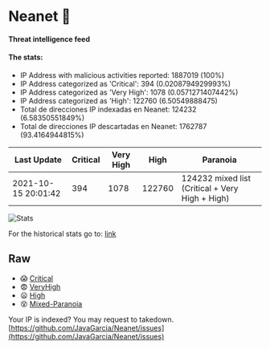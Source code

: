 # Neanet :hocho:
#### Threat intelligence feed
#### The stats:

- IP Address with malicious activities reported: 1887019 (100%)
- IP Address categorized as 'Critical':  394 (0.0208794929993%)
- IP Address categorized as 'Very High':  1078 (0.0571271407442%)
- IP Address categorized as 'High':  122760 (6.50549888475)
- Total de direcciones IP indexadas en Neanet:  124232 (6.58350551849%)
- Total de direcciones IP descartadas en Neanet:  1762787 (93.4164944815%)

| Last Update | Critical | Very High | High | Paranoia |
| --- | --- | --- | --- | --- |
| 2021-10-15 20:01:42 | 394 | 1078 | 122760 | 124232 mixed list (Critical + Very High + High)|

![Stats](https://docs.google.com/spreadsheets/d/e/2PACX-1vSnaNMIXVabIpDJjufMlzH7poXnshF3mgd8Is1g9ytUEzVsP5my4Trn8f-xkoLLQ38xpL3HtmUexLo6/pubchart?oid=501124687&format=image)

For the historical stats go to: [link](/stats.csv)
## Raw
- :scream: [Critical](https://raw.githubusercontent.com/JavaGarcia/Neanet/master/blacklists/neanet_critical.txt)
- :fearful: [VeryHigh](https://raw.githubusercontent.com/JavaGarcia/Neanet/master/blacklists/neanet_veryHigh.txtt)
- :frowning: [High](https://raw.githubusercontent.com/JavaGarcia/Neanet/master/blacklists/neanet_high.txt)
- :dizzy_face: [Mixed-Paranoia](https://raw.githubusercontent.com/JavaGarcia/Neanet/master/blacklists/neanet_all.txt)


Your IP is indexed? You may request to takedown. [https://github.com/JavaGarcia/Neanet/issues](https://github.com/JavaGarcia/Neanet/issues)











































































































































































































































































































































































































































































































































































































































































































































































































































































































































































































































































































































































































































































































































































































































































































































































































































































































































































































































































































































































































































































































































































































































































































































































































































































































































































































































































































































































































































































































































































































































































































































































































































































































































































































































































































































































































































































































































































































































































































































































































































































































































































































































































































































































































































































































































































































































































































































































































































































































































































































































































































































































































































































































































































































































































































































































































































































































































































































































































































































































































































































































































































































































































































































































































































































































































































































































































































































































































































































































































































































































































































































































































































































































































































































































































































































































































































































































































































































































































































































































































































































































































































































































































































































































































































































































































































































































































































































































































































































































































































































































































































































































































































































































































































































































































































































































































































































































